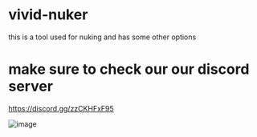 # vivid-nuker
this is a tool used for nuking and has some other options

# make sure to check our our discord server
https://discord.gg/zzCKHFxF95

![image](https://github.com/user-attachments/assets/2468838b-d9d9-4695-925c-7ac060044fed)
